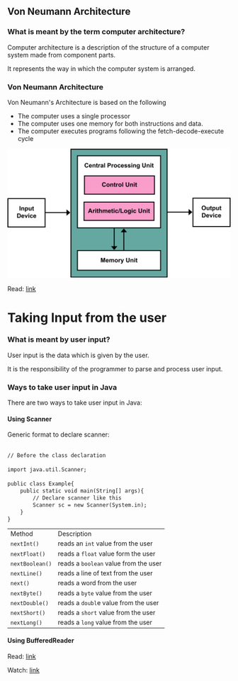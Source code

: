 ## Von Neumann Architecture


### What is meant by the term computer architecture?

Computer architecture is a description of the structure of a computer system made from component parts.

It represents the way in which the computer system is arranged.


### Von Neumann Architecture

Von Neumann's Architecture is based on the following



* The computer uses a single processor
* The computer uses one memory for both instructions and data.
* The computer executes programs following the fetch-decode-execute cycle


![](von_neumann_architecture.png)

Read: [link](https://www.javatpoint.com/von-neumann-model)

# Taking Input from the user


### What is meant by user input?

User input is the data which is given by the user.

It is the responsibility of the programmer to parse and process user input.


### Ways to take user input in Java

There are two ways to take user input in Java:


#### Using Scanner

Generic format to declare scanner:

```

// Before the class declaration

import java.util.Scanner;

public class Example{
	public static void main(String[] args){
	    // Declare scanner like this
		Scanner sc = new Scanner(System.in);
    }
}
```

<table>
  <tr>
   <td>Method
   </td>
   <td>Description
   </td>
  </tr>
  <tr>
   <td><code>nextInt()</code>
   </td>
   <td>reads an <code>int</code> value from the user
   </td>
  </tr>
  <tr>
   <td><code>nextFloat()</code>
   </td>
   <td>reads a <code>float</code> value form the user
   </td>
  </tr>
  <tr>
   <td><code>nextBoolean()</code>
   </td>
   <td>reads a <code>boolean</code> value from the user
   </td>
  </tr>
  <tr>
   <td><code>nextLine()</code>
   </td>
   <td>reads a line of text from the user
   </td>
  </tr>
  <tr>
   <td><code>next()</code>
   </td>
   <td>reads a word from the user
   </td>
  </tr>
  <tr>
   <td><code>nextByte()</code>
   </td>
   <td>reads a <code>byte</code> value from the user
   </td>
  </tr>
  <tr>
   <td><code>nextDouble()</code>
   </td>
   <td>reads a <code>doubl</code>e value from the user
   </td>
  </tr>
  <tr>
   <td><code>nextShort()</code>
   </td>
   <td>reads a <code>short</code> value from the user
   </td>
  </tr>
  <tr>
   <td><code>nextLong()</code>
   </td>
   <td>reads a <code>long</code> value from the user
   </td>
  </tr>
</table>

#### Using BufferedReader

Read: [link](https://www.geeksforgeeks.org/how-to-take-input-from-user-in-java/)

Watch: [link](https://www.youtube.com/watch?v=iVbgcByqFic)
